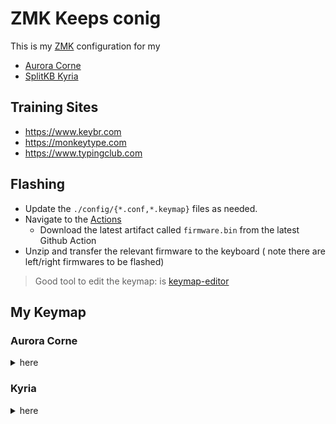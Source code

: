 # ZMK Keeps conig

This is my [ZMK](https://zmk.dev) configuration for my

- [Aurora Corne](https://splitkb.com/products/aurora-corne)
- [SplitKB Kyria](https://splitkb.com/collections/keyboard-kits/products/kyria-rev2-pcb-kit)

## Training Sites

- <https://www.keybr.com>
- <https://monkeytype.com>
- <https://www.typingclub.com>

## Flashing

- Update the `./config/{*.conf,*.keymap}` files as needed.
- Navigate to the [Actions](https://github.com/stiliajohny/ZMK-keebs-configs/actions/workflows/firmware-build.yaml)
  - Download the latest artifact called `firmware.bin` from the latest Github Action
- Unzip and transfer the relevant firmware to the keyboard ( note there are left/right firmwares to be flashed)

> Good tool to edit the keymap: is [keymap-editor](https://nickcoutsos.github.io/keymap-editor/)

## My Keymap

### Aurora Corne

<details>
<summary>here</summary>

<img src="https://github.com/stiliajohny/zmk-config-aurora-corne-1.0-nice-nano/blob/master/.assets/zmk-aurora-corne-1.0-nice-nano.jpg?raw=true" width=50%>

![Keymap](./keymap-drawer/splitkb_aurora_corne.svg)

</details>

### Kyria

<details>
<summary>here</summary>

![Keymap](./keymap-drawer/kyria.svg)

</details>

